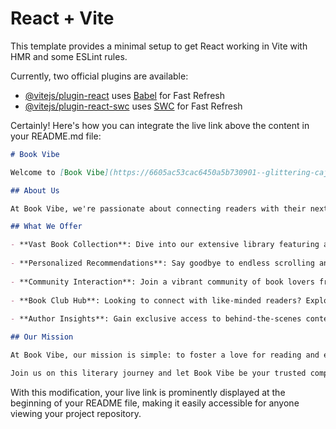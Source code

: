 # React + Vite

This template provides a minimal setup to get React working in Vite with HMR and some ESLint rules.

Currently, two official plugins are available:

- [@vitejs/plugin-react](https://github.com/vitejs/vite-plugin-react/blob/main/packages/plugin-react/README.md) uses [Babel](https://babeljs.io/) for Fast Refresh
- [@vitejs/plugin-react-swc](https://github.com/vitejs/vite-plugin-react-swc) uses [SWC](https://swc.rs/) for Fast Refresh

Certainly! Here's how you can integrate the live link above the content in your README.md file:

```markdown
# Book Vibe

Welcome to [Book Vibe](https://6605ac53cac6450a5b730901--glittering-cajeta-b9134b.netlify.app), your ultimate destination for all things literature!

## About Us

At Book Vibe, we're passionate about connecting readers with their next great read. Whether you're an avid bookworm or just dipping your toes into the world of literature, our platform is designed to help you discover, explore, and engage with books in exciting new ways.

## What We Offer

- **Vast Book Collection**: Dive into our extensive library featuring a diverse range of titles spanning various genres, from timeless classics to the latest releases.
  
- **Personalized Recommendations**: Say goodbye to endless scrolling and let our recommendation engine do the work for you. Receive tailor-made book suggestions based on your unique reading preferences and past interactions.
  
- **Community Interaction**: Join a vibrant community of book lovers from around the globe. Share your thoughts, reviews, and recommendations, and engage in meaningful discussions with fellow bibliophiles.
  
- **Book Club Hub**: Looking to connect with like-minded readers? Explore our book club hub to discover existing clubs or start your own. Dive into group reads, participate in virtual meetings, and make lasting connections with fellow members.
  
- **Author Insights**: Gain exclusive access to behind-the-scenes content and interviews with your favorite authors. Explore their creative processes, inspirations, and personal stories, enriching your reading experience on a whole new level.

## Our Mission

At Book Vibe, our mission is simple: to foster a love for reading and empower individuals to discover the transformative power of books. Whether you're seeking escapism, knowledge, or inspiration, we believe there's a book out there for everyone, and we're here to help you find it.

Join us on this literary journey and let Book Vibe be your trusted companion in exploring the wonderful world of books.
```

With this modification, your live link is prominently displayed at the beginning of your README file, making it easily accessible for anyone viewing your project repository.